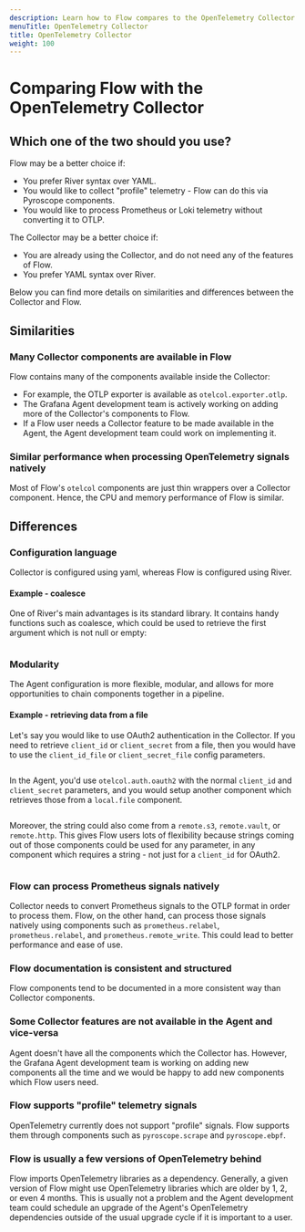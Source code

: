 ```yaml
---
description: Learn how to Flow compares to the OpenTelemetry Collector
menuTitle: OpenTelemetry Collector
title: OpenTelemetry Collector
weight: 100
---
```


# Comparing Flow with the OpenTelemetry Collector

## Which one of the two should you use? 

Flow may be a better choice if:
* You prefer River syntax over YAML.
* You would like to collect "profile" telemetry - Flow can do this via Pyroscope components.
* You would like to process Prometheus or Loki telemetry without converting it to OTLP.

The Collector may be a better choice if:
* You are already using the Collector, and do not need any of the features of Flow.
* You prefer YAML syntax over River.

Below you can find more details on similarities and differences between the Collector and Flow.

## Similarities

### Many Collector components are available in Flow

Flow contains many of the components available inside the Collector:
* For example, the OTLP exporter is available as `otelcol.exporter.otlp`.
* The Grafana Agent development team is actively working on adding more of the Collector's components to Flow.
* If a Flow user needs a Collector feature to be made available in the Agent, the Agent development team could work on implementing it.

### Similar performance when processing OpenTelemetry signals natively

Most of Flow's `otelcol` components are just thin wrappers over a Collector component.
Hence, the CPU and memory performance of Flow is similar.

## Differences

### Configuration language

Collector is configured using yaml, whereas Flow is configured using River.

#### Example - coalesce

One of River's main advantages is its standard library. It contains handy functions such as coalesce, 
which could be used to retrieve the first argument which is not null or empty:

```river
```

### Modularity

The Agent configuration is more flexible, modular, and allows for more opportunities to chain components together in a pipeline. 

#### Example - retrieving data from a file

Let's say you would like to use OAuth2 authentication in the Collector. If you need to retrieve `client_id` 
or `client_secret` from a file, then you would have to use the `client_id_file` or `client_secret_file` config parameters.

```yaml
```

In the Agent, you'd use `otelcol.auth.oauth2` with the normal `client_id` and `client_secret` parameters, 
and you would setup another component which retrieves those from a `local.file` component. 

```river
```

Moreover, the string could also come from a `remote.s3`, `remote.vault`, or `remote.http`. 
This gives Flow users lots of flexibility because strings coming out of those components 
could be used for any parameter, in any component which requires a string - not just for 
a `client_id` for OAuth2.

```river
```

### Flow can process Prometheus signals natively

Collector needs to convert Prometheus signals to the OTLP format in order to process them.
Flow, on the other hand, can process those signals natively using components such as `prometheus.relabel`, `prometheus.relabel`, and `prometheus.remote_write`.
This could lead to better performance and ease of use.

### Flow documentation is consistent and structured

Flow components tend to be documented in a more consistent way than Collector components. 

### Some Collector features are not available in the Agent and vice-versa

Agent doesn't have all the components which the Collector has. However, the Grafana  Agent development team is working on 
adding new components all the time and we would be happy to add new components which Flow users need.

### Flow supports "profile" telemetry signals

OpenTelemetry currently does not support "profile" signals. Flow supports them through components such as `pyroscope.scrape` and `pyroscope.ebpf`.

### Flow is usually a few versions of OpenTelemetry behind

Flow imports OpenTelemetry libraries as a dependency. Generally, a given version of Flow might use OpenTelemetry libraries 
which are older by 1, 2, or even 4 months. This is usually not a problem and the Agent development team could schedule an 
upgrade of the Agent's OpenTelemetry dependencies outside of the usual upgrade cycle if it is important to a user.
